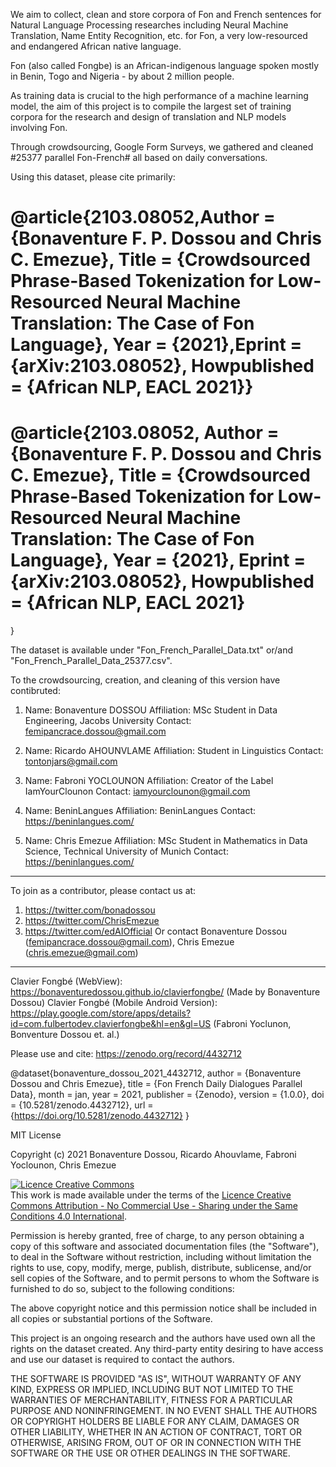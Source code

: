 We aim to collect, clean and store corpora of Fon and French sentences for Natural Language Processing researches including Neural Machine Translation, Name Entity Recognition, etc. for Fon, a very low-resourced and endangered African native language.

Fon (also called Fongbe) is an African-indigenous language spoken mostly in Benin, Togo and Nigeria - by about 2 million people.

As training data is crucial to the high performance of a machine learning model, the aim of this project is to compile the largest set of training corpora for the research and design of translation and NLP models involving Fon.

Through crowdsourcing, Google Form Surveys, we gathered and cleaned #25377 parallel Fon-French# all based on daily conversations.

Using this dataset, please cite primarily:

# @article{2103.08052,Author = {Bonaventure F. P. Dossou and Chris C. Emezue}, Title = {Crowdsourced Phrase-Based Tokenization for Low-Resourced Neural Machine Translation: The Case of Fon Language}, Year = {2021},Eprint = {arXiv:2103.08052}, Howpublished = {African NLP, EACL 2021}}

# @article{2103.08052, Author = {Bonaventure F. P. Dossou and Chris C. Emezue}, Title = {Crowdsourced Phrase-Based Tokenization for Low-Resourced Neural Machine Translation: The Case of Fon Language}, Year = {2021}, Eprint = {arXiv:2103.08052}, Howpublished = {African NLP, EACL 2021}
}

The dataset is available under "Fon_French_Parallel_Data.txt" or/and "Fon_French_Parallel_Data_25377.csv".

To the crowdsourcing, creation, and cleaning of this version have contibruted:

1) Name: Bonaventure DOSSOU
Affiliation: MSc Student in Data Engineering, Jacobs University
Contact: femipancrace.dossou@gmail.com

2) Name: Ricardo AHOUNVLAME
Affiliation: Student in Linguistics
Contact: tontonjars@gmail.com

3) Name: Fabroni YOCLOUNON
Affiliation: Creator of the Label IamYourClounon 
Contact: iamyourclounon@gmail.com

4) Name: BeninLangues
Affiliation: BeninLangues
Contact: https://beninlangues.com/

5) Name: Chris Emezue
Affiliation: MSc Student in Mathematics in Data Science, Technical University of Munich
Contact: https://beninlangues.com/

_______________________________________________________

To join as a contributor, please contact us at:
  1) https://twitter.com/bonadossou 
  2) https://twitter.com/ChrisEmezue
  3) https://twitter.com/edAIOfficial 
Or contact Bonaventure Dossou (femipancrace.dossou@gmail.com), Chris Emezue (chris.emezue@gmail.com)
_______________________________________________________

Clavier Fongbé (WebView): https://bonaventuredossou.github.io/clavierfongbe/ (Made by Bonaventure Dossou)
Clavier Fongbé (Mobile Android Version): https://play.google.com/store/apps/details?id=com.fulbertodev.clavierfongbe&hl=en&gl=US (Fabroni Yoclunon, Bonventure Dossou et. al.)

Please use and cite: https://zenodo.org/record/4432712

@dataset{bonaventure_dossou_2021_4432712,
  author       = {Bonaventure Dossou and
                  Chris Emezue},
  title        = {Fon French Daily Dialogues Parallel Data},
  month        = jan,
  year         = 2021,
  publisher    = {Zenodo},
  version      = {1.0.0},
  doi          = {10.5281/zenodo.4432712},
  url          = {https://doi.org/10.5281/zenodo.4432712}
}

MIT License

Copyright (c) 2021 Bonaventure Dossou, Ricardo Ahouvlame, Fabroni Yoclounon, Chris Emezue

<a rel="license" href="http://creativecommons.org/licenses/by-nc-sa/4.0/"><img alt="Licence Creative Commons" style="border-width:0" src="https://i.creativecommons.org/l/by-nc-sa/4.0/88x31.png" /></a><br />This work is made available under the terms of the <a rel="license" href="http://creativecommons.org/licenses/by-nc-sa/4.0/">Licence Creative Commons Attribution - No Commercial Use - Sharing under the Same Conditions 4.0 International</a>.

Permission is hereby granted, free of charge, to any person obtaining a copy
of this software and associated documentation files (the "Software"), to deal
in the Software without restriction, including without limitation the rights
to use, copy, modify, merge, publish, distribute, sublicense, and/or sell
copies of the Software, and to permit persons to whom the Software is
furnished to do so, subject to the following conditions:

The above copyright notice and this permission notice shall be included in all
copies or substantial portions of the Software.

This project is an ongoing research and the authors have used own all the rights
on the dataset created. Any third-party entity desiring to have access and use our
dataset is required to contact the authors.

THE SOFTWARE IS PROVIDED "AS IS", WITHOUT WARRANTY OF ANY KIND, EXPRESS OR
IMPLIED, INCLUDING BUT NOT LIMITED TO THE WARRANTIES OF MERCHANTABILITY,
FITNESS FOR A PARTICULAR PURPOSE AND NONINFRINGEMENT. IN NO EVENT SHALL THE
AUTHORS OR COPYRIGHT HOLDERS BE LIABLE FOR ANY CLAIM, DAMAGES OR OTHER
LIABILITY, WHETHER IN AN ACTION OF CONTRACT, TORT OR OTHERWISE, ARISING FROM,
OUT OF OR IN CONNECTION WITH THE SOFTWARE OR THE USE OR OTHER DEALINGS IN THE
SOFTWARE.
